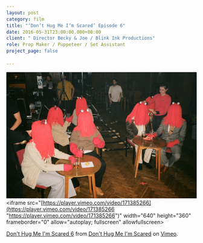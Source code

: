 ```yaml
---
layout: post
category: film
title: "‘Don’t Hug Me I’m Scared’ Episode 6"
date: 2016-05-31T23:00:00.000+00:00
client: " Director Becky & Joe / Blink Ink Productions"
role: Prop Maker / Puppeteer / Set Assistant
project_page: false

---
```

![](/uploads/99690002.JPG)<iframe src="[https://player.vimeo.com/video/171385266](https://player.vimeo.com/video/171385266 "https://player.vimeo.com/video/171385266")" width="640" height="360" frameborder="0" allow="autoplay; fullscreen" allowfullscreen></iframe>

<p><a href="[https://vimeo.com/171385266](https://vimeo.com/171385266 "https://vimeo.com/171385266")">Don&#039;t Hug Me I&#039;m Scared 6</a> from <a href="[https://vimeo.com/user24085556](https://vimeo.com/user24085556 "https://vimeo.com/user24085556")">Don&#039;t Hug Me I&#039;m Scared</a> on <a href="[https://vimeo.com](https://vimeo.com "https://vimeo.com")">Vimeo</a>.</p>